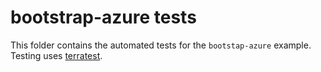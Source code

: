 # bootstrap-azure tests

This folder contains the automated tests for the `bootstap-azure` example. Testing uses [terratest](https://github.com/gruntwork-io/terratest).

